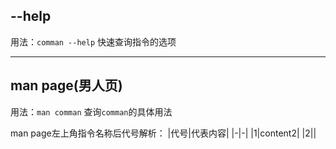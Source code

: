 ## --help
用法：`comman --help`
快速查询指令的选项

---
## man page(男人页)
用法：`man comman`
查询`comman`的具体用法

man page左上角指令名称后代号解析：
|代号|代表内容|
|-|-|
|1|content2|
|2||




